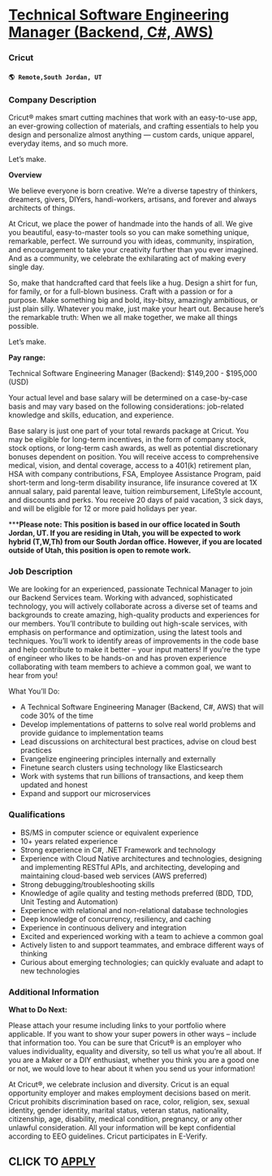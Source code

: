 # [Technical Software Engineering Manager (Backend, C#, AWS)](https://www.remotewlb.com/apply/technical-software-engineering-manager-backend-c-aws)  
### Cricut  
#### `🌎 Remote,South Jordan, UT`  

### **Company Description**

Cricut® makes smart cutting machines that work with an easy-to-use app, an ever-growing collection of materials, and crafting essentials to help you design and personalize almost anything — custom cards, unique apparel, everyday items, and so much more.

Let’s make.

 **Overview**

We believe everyone is born creative. We’re a diverse tapestry of thinkers, dreamers, givers, DIYers, handi-workers, artisans, and forever and always architects of things.

At Cricut, we place the power of handmade into the hands of all. We give you beautiful, easy-to-master tools so you can make something unique, remarkable, perfect. We surround you with ideas, community, inspiration, and encouragement to take your creativity further than you ever imagined. And as a community, we celebrate the exhilarating act of making every single day.

So, make that handcrafted card that feels like a hug. Design a shirt for fun, for family, or for a full-blown business. Craft with a passion or for a purpose. Make something big and bold, itsy-bitsy, amazingly ambitious, or just plain silly. Whatever you make, just make your heart out. Because here’s the remarkable truth: When we all make together, we make all things possible.

Let’s make.

 **Pay range:**

Technical Software Engineering Manager (Backend): $149,200 - $195,000 (USD)  
  
Your actual level and base salary will be determined on a case-by-case basis and may vary based on the following considerations: job-related knowledge and skills, education, and experience.

Base salary is just one part of your total rewards package at Cricut. You may be eligible for long-term incentives, in the form of company stock, stock options, or long-term cash awards, as well as potential discretionary bonuses dependent on position. You will receive access to comprehensive medical, vision, and dental coverage, access to a 401(k) retirement plan, HSA with company contributions, FSA, Employee Assistance Program, paid short-term and long-term disability insurance, life insurance covered at 1X annual salary, paid parental leave, tuition reimbursement, LifeStyle account, and discounts and perks. You receive 20 days of paid vacation, 3 sick days, and will be eligible for 12 or more paid holidays per year.

*****Please note: This position is based in our office located in South Jordan, UT. If you are residing in Utah, you will be expected to work hybrid (T,W,Th) from our South Jordan office. However, if you are located outside of Utah, this position is open to remote work.**

###  **Job Description**

We are looking for an experienced, passionate Technical Manager to join our Backend Services team. Working with advanced, sophisticated technology, you will actively collaborate across a diverse set of teams and backgrounds to create amazing, high-quality products and experiences for our members. You’ll contribute to building out high-scale services, with emphasis on performance and optimization, using the latest tools and techniques. You’ll work to identify areas of improvements in the code base and help contribute to make it better – your input matters! If you're the type of engineer who likes to be hands-on and has proven experience collaborating with team members to achieve a common goal, we want to hear from you!

What You’ll Do:

  * A Technical Software Engineering Manager (Backend, C#, AWS) that will code 30% of the time
  * Develop implementations of patterns to solve real world problems and provide guidance to implementation teams 
  * Lead discussions on architectural best practices, advise on cloud best practices 
  * Evangelize engineering principles internally and externally 
  * Finetune search clusters using technology like Elasticsearch 
  * Work with systems that run billions of transactions, and keep them updated and honest 
  * Expand and support our microservices 

### **Qualifications**

  * BS/MS in computer science or equivalent experience 
  * 10+ years related experience 
  * Strong experience in C#, .NET Framework and technology 
  * Experience with Cloud Native architectures and technologies, designing and implementing RESTful APIs, and architecting, developing and maintaining cloud-based web services (AWS preferred) 
  * Strong debugging/troubleshooting skills 
  * Knowledge of agile quality and testing methods preferred (BDD, TDD, Unit Testing and Automation) 
  * Experience with relational and non-relational database technologies 
  * Deep knowledge of concurrency, resiliency, and caching 
  * Experience in continuous delivery and integration 
  * Excited and experienced working with a team to achieve a common goal 
  * Actively listen to and support teammates, and embrace different ways of thinking 
  * Curious about emerging technologies; can quickly evaluate and adapt to new technologies 

### **Additional Information**

 **What to Do Next:**

Please attach your resume including links to your portfolio where applicable. If you want to show your super powers in other ways – include that information too. You can be sure that Cricut® is an employer who values individuality, equality and diversity, so tell us what you’re all about. If you are a Maker or a DIY enthusiast, whether you think you are a good one or not, we would love to hear about it when you send us your information!

At Cricut®, we celebrate inclusion and diversity. Cricut is an equal opportunity employer and makes employment decisions based on merit. Cricut prohibits discrimination based on race, color, religion, sex, sexual identity, gender identity, marital status, veteran status, nationality, citizenship, age, disability, medical condition, pregnancy, or any other unlawful consideration. All your information will be kept confidential according to EEO guidelines. Cricut participates in E-Verify.

  
## CLICK TO [APPLY](https://www.remotewlb.com/apply/technical-software-engineering-manager-backend-c-aws)

